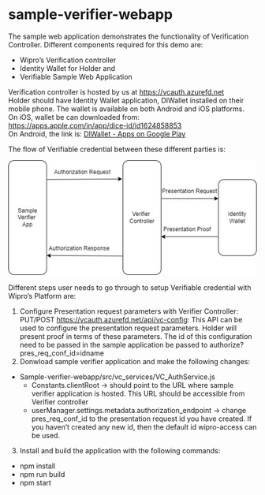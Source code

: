 # sample-verifier-webapp

The sample web application demonstrates the functionality of Verification Controller. Different components required for this demo are:<br> 
- Wipro’s Verification controller <br>
- Identity Wallet for Holder and <br>
- Verifiable Sample Web Application <br>

Verification controller is hosted by us at https://vcauth.azurefd.net <br>
Holder should have Identity Wallet application, DIWallet installed on their mobile phone. The wallet is available on both Android and iOS platforms. 
<br>On iOS, wallet be can downloaded from: https://apps.apple.com/in/app/dice-id/id1624858853
<br>On Android, the link is: [DIWallet - Apps on Google Play](https://play.google.com/store/apps/details?id=com.diwallet1)

The flow of Verifiable credential between these different parties is:<br>

![Flow between different parties](diagrams/flow_vc_auth.jpg)





Different steps user needs to go through to setup Verifiable credential with Wipro’s Platform are: <br>
1.	Configure Presentation request parameters with Verifier Controller:
PUT/POST https://vcauth.azurefd.net/api/vc-config: This API can be used to configure the presentation request parameters. Holder will present proof in terms of these parameters.
The id of this configuration need to be passed in the sample application
 be passed to  authorize?pres_req_conf_id=idname 
2.	Donwload sample verifier application and make the following changes:<br>
   - Sample-verifier-webapp/src/vc_services/VC_AuthService.js <br>
      - Constants.clientRoot -> should point to the URL where sample verifier application is hosted. This URL should be accessible from Verifier controller <br>
      - userManager.settings.metadata.authorization_endpoint -> change pres_req_conf_id to the presentation request id you have created. If you haven’t created any new id, then the default id wipro-access can be used.<br>
3.	Install and build the application with the following commands:<br>
 - npm install <br>
 - npm run build <br>
 - npm start <br>
